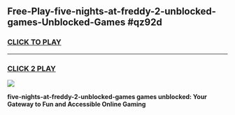 
## Free-Play-five-nights-at-freddy-2-unblocked-games-Unblocked-Games #qz92d
<h3>
<a href="https://news.freeplayer.one?title=five-nights-at-freddy-2-unblocked-games&ref=8M">CLICK TO PLAY</a></h3>
<hr>

<h3>
<a href="https://news.freeplayer.one?title=five-nights-at-freddy-2-unblocked-games&ref=8M">CLICK 2 PLAY</a>
  
</h3>

<a href="https://news.freeplayer.one?title=five-nights-at-freddy-2-unblocked-games&ref=8M"><img src="https://clearcache.store/games.png"></a>


**five-nights-at-freddy-2-unblocked-games games unblocked: Your Gateway to Fun and Accessible Online Gaming**
